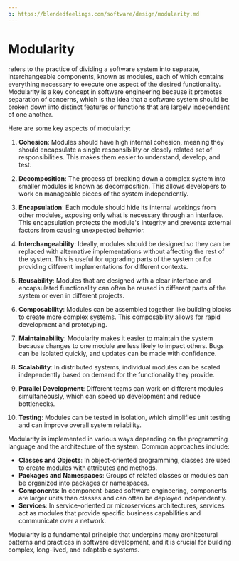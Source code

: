 ```yaml
---
b: https://blendedfeelings.com/software/design/modularity.md
---
```


# Modularity 
refers to the practice of dividing a software system into separate, interchangeable components, known as modules, each of which contains everything necessary to execute one aspect of the desired functionality. Modularity is a key concept in software engineering because it promotes separation of concerns, which is the idea that a software system should be broken down into distinct features or functions that are largely independent of one another.

Here are some key aspects of modularity:

1. **Cohesion**: Modules should have high internal cohesion, meaning they should encapsulate a single responsibility or closely related set of responsibilities. This makes them easier to understand, develop, and test.

2. **Decomposition**: The process of breaking down a complex system into smaller modules is known as decomposition. This allows developers to work on manageable pieces of the system independently.

3. **Encapsulation**: Each module should hide its internal workings from other modules, exposing only what is necessary through an interface. This encapsulation protects the module's integrity and prevents external factors from causing unexpected behavior.

4. **Interchangeability**: Ideally, modules should be designed so they can be replaced with alternative implementations without affecting the rest of the system. This is useful for upgrading parts of the system or for providing different implementations for different contexts.

5. **Reusability**: Modules that are designed with a clear interface and encapsulated functionality can often be reused in different parts of the system or even in different projects.

6. **Composability**: Modules can be assembled together like building blocks to create more complex systems. This composability allows for rapid development and prototyping.

7. **Maintainability**: Modularity makes it easier to maintain the system because changes to one module are less likely to impact others. Bugs can be isolated quickly, and updates can be made with confidence.

8. **Scalability**: In distributed systems, individual modules can be scaled independently based on demand for the functionality they provide.

9. **Parallel Development**: Different teams can work on different modules simultaneously, which can speed up development and reduce bottlenecks.

10. **Testing**: Modules can be tested in isolation, which simplifies unit testing and can improve overall system reliability.

Modularity is implemented in various ways depending on the programming language and the architecture of the system. Common approaches include:

- **Classes and Objects**: In object-oriented programming, classes are used to create modules with attributes and methods.
- **Packages and Namespaces**: Groups of related classes or modules can be organized into packages or namespaces.
- **Components**: In component-based software engineering, components are larger units than classes and can often be deployed independently.
- **Services**: In service-oriented or microservices architectures, services act as modules that provide specific business capabilities and communicate over a network.

Modularity is a fundamental principle that underpins many architectural patterns and practices in software development, and it is crucial for building complex, long-lived, and adaptable systems.